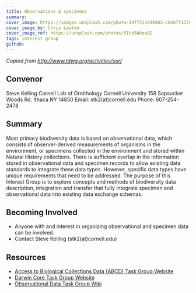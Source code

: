 ```yaml
---
title: Observations & specimens
summary: 
cover_image: https://images.unsplash.com/photo-1477414348463-c0eb7f1359b6
cover_image_by: Chris Lawton
cover_image_ref: https://unsplash.com/photos/5IHz5WhosQE
tags: interest group
github: 
---
```


_Copied from <http://www.tdwg.org/activities/osr/>_

## Convenor

Steve Kelling
Cornell Lab of Ornithology
Cornell University
158 Sapsucker Woods Rd.
Ithaca NY 14850
Email: stk2(at)cornell.edu
Phone: 607-254-2478

## Summary

Most primary biodiversity data is based on observational data, which consists of observer-derived measurements of organisms in the environment, or specimens collected in the environment and stored within Natural History collections. There is sufficient overlap in the information stored in observational data and specimen records to allow existing data standards to integrate these data types. However, specific data types have unique requirements that need to be addressed. The purpose of this Interest Group is to explore concepts and methods of biodiversity data description, integration and transfer that fully integrate specimen and observational data into existing data exchange schemas.

## Becoming Involved

* Anyone with and interest in organizing observational and specimen data can be involved.
* Contact Steve Kelling (stk2(at)cornell.edu)

## Resources

* [Access to Biological Collections Data (ABCD) Task Group Website](http://www.tdwg.org/activities/abcd/)
* [Darwin Core Task Group Website](http://www.tdwg.org/activities/darwincore/)
* [Observational Data Task Group Wiki](http://wiki.tdwg.org/Observational/)
